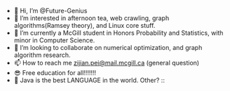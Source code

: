 - 👋 Hi, I’m @Future-Genius
- 👀 I’m interested in afternoon tea, web crawling, graph algorithms(Ramsey theory), and Linux core stuff.
- 🌱 I’m currently a McGill student in Honors Probability and Statistics, with minor in Computer Science.
- 💞️ I’m looking to collaborate on numerical optimization, and graph algorithm research.
- 📫 How to reach me zijian.pei@mail.mcgill.ca (general question)     
- :sunglasses: Free education for all!!!!!!!
- 🐒 Java is the best LANGUAGE in the world. Other? ::

<!---
Future-Genius/Future-Genius is a ✨ special ✨ repository because its `README.md` (this file) appears on your GitHub profile.
You can click the Preview link to take a look at your changes.
--->
